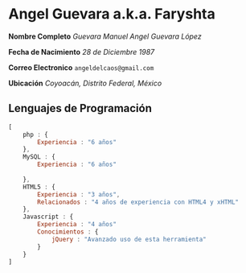 # Angel Guevara a.k.a. Faryshta

**Nombre Completo** *Guevara Manuel Angel Guevara López*

**Fecha de Nacimiento** *28 de Diciembre 1987*

**Correo Electronico** `angeldelcaos@gmail.com`

**Ubicación** *Coyoacán, Distrito Federal, México*

## Lenguajes de Programación

```Javascript
[
	php : {
		Experiencia : "6 años"
	},
	MySQL : {
		Experiencia : "6 años"
		
	},
	HTML5 : {
		Experiencia : "3 años",
		Relacionados : "4 años de experiencia con HTML4 y xHTML"
	},
	Javascript : {
		Experiencia : "4 años"
		Conocimientos : {
			jQuery : "Avanzado uso de esta herramienta"
		}
	}
]
```
